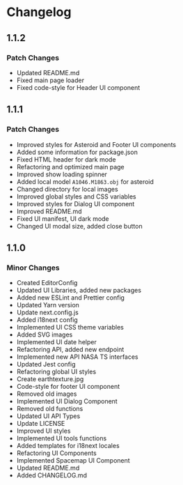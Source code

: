 # Changelog

## 1.1.2

### Patch Changes

- Updated README.md
- Fixed main page loader
- Fixed code-style for Header UI component

## 1.1.1

### Patch Changes

- Improved styles for Asteroid and Footer UI components
- Added some information for package.json
- Fixed HTML header for dark mode
- Refactoring and optimized main page
- Improved show loading spinner
- Added local model `A1046.M1863.obj` for asteroid
- Changed directory for local images
- Improved global styles and CSS variables
- Improved styles for Dialog UI component
- Improved README.md
- Fixed UI manifest, UI dark mode
- Changed UI modal size, added close button

## 1.1.0

### Minor Changes

- Created EditorConfig
- Updated UI Libraries, added new packages
- Added new ESLint and Prettier config
- Updated Yarn version
- Update next.config.js
- Added i18next config
- Implemented UI CSS theme variables
- Added SVG images
- Implemented UI date helper
- Refactoring API, added new endpoint
- Implemented new API NASA TS interfaces
- Updated Jest config
- Refactoring global UI styles
- Create earthtexture.jpg
- Code-style for footer UI component
- Removed old images
- Implemented UI Dialog Component
- Removed old functions
- Updated UI API Types
- Update LICENSE
- Improved UI styles
- Implemented UI tools functions
- Added templates for i18next locales
- Refactoring UI Components
- Implemented Spacemap UI Component
- Updated README.md
- Added CHANGELOG.md
